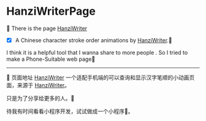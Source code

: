 # HanziWriterPage
:white_flower: There is the page [HanziWriter](https://koooooo-7.github.io/HanziWriterPage/)
- [x] A   Chinese character stroke order animations by  [HanziWriter](https://chanind.github.io/hanzi-writer/).:rocket:

I think it is a  helpful  tool  that  I wanna share to more people .
So I tried to make a Phone-Suitable web page:dog:

-----

:white_flower:  页面地址  [HanziWriter](https://koooooo-7.github.io/HanziWriterPage/)
一个适配手机端的可以查询和显示汉字笔顺的小动画页面，来源于 [HanziWriter](https://chanind.github.io/hanzi-writer/)。

只是为了分享给更多的人。:sunflower:

待我有时间看看小程序开发，试试做成一个小程序:electric_plug:。
